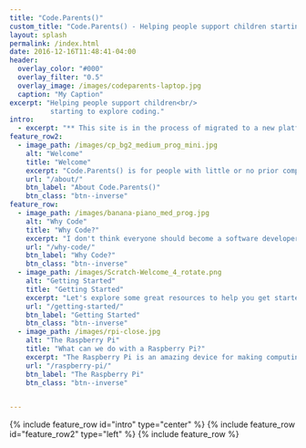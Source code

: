 ```yaml
---
title: "Code.Parents()"
custom_title: "Code.Parents() - Helping people support children starting to explore coding."
layout: splash
permalink: /index.html
date: 2016-12-16T11:48:41-04:00
header:
  overlay_color: "#000"
  overlay_filter: "0.5"
  overlay_image: /images/codeparents-laptop.jpg
  caption: "My Caption"
excerpt: "Helping people support children<br/>
          starting to explore coding."
intro:
  - excerpt: "** This site is in the process of migrated to a new platform <br/> and may not always look as nice as I'd like, sorry. ***"
feature_row2:
  - image_path: /images/cp_bg2_medium_prog_mini.jpg
    alt: "Welcome"
    title: "Welcome"
    excerpt: "Code.Parents() is for people with little or no prior computing experience, who would like to be better prepared to encourage and support children in starting to explore coding."
    url: "/about/"
    btn_label: "About Code.Parents()"
    btn_class: "btn--inverse"
feature_row:
  - image_path: /images/banana-piano_med_prog.jpg
    alt: "Why Code"
    title: "Why Code?"
    excerpt: "I don't think everyone should become a software developer. But I do think that everyone should have the opportunity to explore coding, ideally from an early age"
    url: "/why-code/"
    btn_label: "Why Code?"
    btn_class: "btn--inverse"
  - image_path: /images/Scratch-Welcome_4_rotate.png
    alt: "Getting Started"
    title: "Getting Started"
    excerpt: "Let's explore some great resources to help you get started."
    url: "/getting-started/"
    btn_label: "Getting Started"
    btn_class: "btn--inverse"
  - image_path: /images/rpi-close.jpg
    alt: "The Raspberry Pi"
    title: "What can we do with a Raspberry Pi?"
    excerpt: "The Raspberry Pi is an amazing device for making computing and coding more accessible."
    url: "/raspberry-pi/"
    btn_label: "The Raspberry Pi"
    btn_class: "btn--inverse"


---
```


{% include feature_row id="intro" type="center" %}
{% include feature_row id="feature_row2" type="left" %}
{% include feature_row %}

